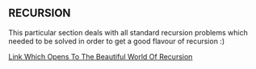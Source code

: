 ## RECURSION 

This particular section deals with all standard recursion problems which needed to be solved in order to get a good flavour of recursion
:) 

[Link Which Opens To The Beautiful World Of Recursion](https://github.com/aditya0608/Recursion/issues/1)
